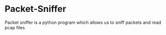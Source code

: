 # Packet-Sniffer
Packet sniffer is a python program which allows us to sniff packets and  read pcap files
